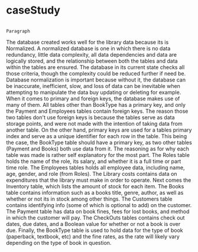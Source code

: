# caseStudy

                                                                    Paragraph

The database created works well for the library data because its is Normalized. A normalized database is one in which there is no data redundancy, little data complexity, all data dependencies and data are logically stored, and the relationship between both the tables and data within the tables are ensured. The database in its current state checks all those criteria, though the complexity could be reduced further if need be. Database normalization is important because without it, the database can be inaccurate, inefficient, slow, and loss of data can be inevitable when attempting to manipulate the data buy updating or deleting for example.
When it comes to primary and foreign keys, the database makes use of many of them. All tables other than BookType has a primary key, and only the Payment and Employees tables contain foreign keys. The reason those two tables don't use foreign keys is because the tables serve as data storage points, and were not made with the intention of taking data from another table. On the other hand, primary keys are used for a tables primary index and serve as a unique identifier for each row in the table. This being the case, the BookType table should have a primary key, as two other tables (Payment and Books) both use data from it.
The reasoning as for why each table was made is rather self explanatory for the most part. The Roles table holds the name of the role, its salary, and whether it is a full time or part time role. The Employees tables holds all employee data, including name, age, gender, and role (from Roles). The Library costs contains data on expenditures that the library must make in order to operate. Next comes the Inventory table, which lists the amount of stock for each item. The Books table contains information such as a books title, genre, author, as well as whether or not its in stock among other things. The Customers table contains identifying info (some of which is optional to add) on the customer. The Payment table has data on book fines, fees for lost books, and method in which the customer will pay. The CheckOuts tables contains check out dates, due dates, and a Boolean value for whether or not a book is over due. Finally, the BookType table is used to hold data for the type of book (paperback, textbook, etc) and the fine rates, as the rate will likely vary depending on the type of book in question.
